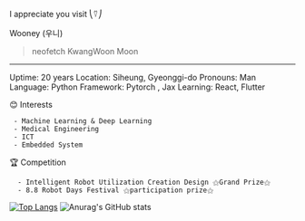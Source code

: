 I appreciate you visit ⎝⍢⎠


Wooney (우니)


> neofetch
KwangWoon Moon
-----------------------------------------
Uptime: 20 years
Location: Siheung, Gyeonggi-do
Pronouns: Man
Language: Python
Framework: Pytorch , Jax
Learning: React, Flutter



😊 Interests
    
     - Machine Learning & Deep Learning
     - Medical Engineering
     - ICT
     - Embedded System
    
🏆 Competition


      - Intelligent Robot Utilization Creation Design ⚝Grand Prize⚝
      - 8.8 Robot Days Festival ⚝participation prize⚝

<!--
**MoonKwangWoon/MoonKwangWoon** is a ✨ _special_ ✨ repository because its `README.md` (this file) appears on your GitHub profile.

Here are some ideas to get you started:

- 🔭 I’m currently working on ...
- 🌱 I’m currently learning ...
- 👯 I’m looking to collaborate on ...
- 🤔 I’m looking for help with ...
- 💬 Ask me about ...
- 📫 How to reach me: ...
- 😄 Pronouns: ...
- ⚡ Fun fact: ...
-->
[![Top Langs](https://github-readme-stats.vercel.app/api/top-langs/?username=anuraghazra&layout=compact)](https://github.com/anuraghazra/github-readme-stats)
![Anurag's GitHub stats](https://github-readme-stats.vercel.app/api?username=anuraghazra&show_icons=true&theme=radical)
